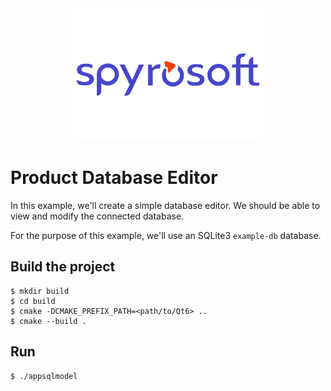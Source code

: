 <center><img src="/doc/spyrosoft_color_rgb-1.png" alt="Spyrosoft" width="300" height="auto"></center>

# Product Database Editor

In this example, we'll create a simple database editor. We should be able to view and modify the connected database.

For the purpose of this example, we'll use an SQLite3 `example-db` database.

## Build the project

```
$ mkdir build
$ cd build
$ cmake -DCMAKE_PREFIX_PATH=<path/to/Qt6> ..
$ cmake --build .
```

## Run

```
$ ./appsqlmodel
```